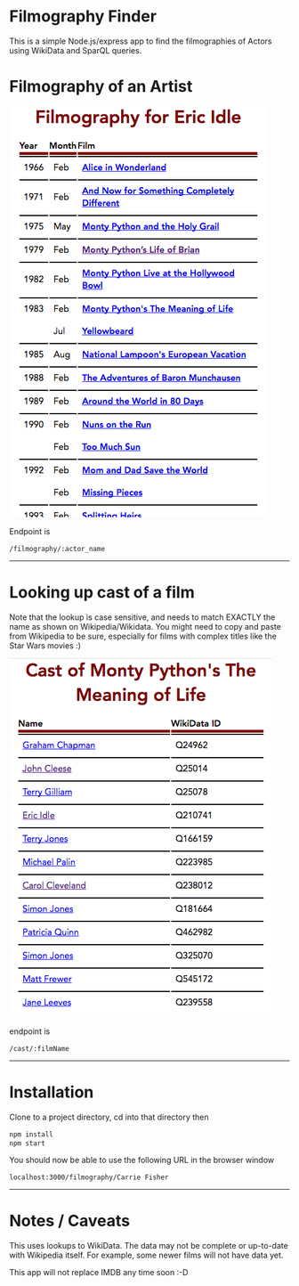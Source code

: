 Filmography Finder
==================

This is a simple Node.js/express app to find the filmographies of Actors using WikiData and SparQL queries.

Filmography of an Artist
===============================

![screenshot filmography](./images/screenshot1.png)

Endpoint is

```
/filmography/:actor_name
```

--------

Looking up cast of a film
=========================

Note that the lookup is case sensitive, and needs to match EXACTLY the name as shown on Wikipedia/Wikidata. You might need to copy and paste from Wikipedia to be sure, especially for films with complex titles like the Star Wars movies :)

![screenshot filmography](./images/screenshot2.png)

endpoint is

```
/cast/:filmName
```

---------

Installation
============

Clone to a project directory, cd into that directory then

```
npm install
npm start
```

You should now be able to use the following URL in the browser window

```
localhost:3000/filmography/Carrie Fisher
```


---------

Notes / Caveats
===============

This uses lookups to WikiData. The data may not be complete or up-to-date with Wikipedia itself. For example, some newer films will not have data yet.

This app will not replace IMDB any time soon :-D
